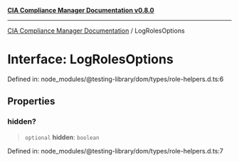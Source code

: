 [**CIA Compliance Manager Documentation v0.8.0**](../README.md)

***

[CIA Compliance Manager Documentation](../globals.md) / LogRolesOptions

# Interface: LogRolesOptions

Defined in: node\_modules/@testing-library/dom/types/role-helpers.d.ts:6

## Properties

### hidden?

> `optional` **hidden**: `boolean`

Defined in: node\_modules/@testing-library/dom/types/role-helpers.d.ts:7
